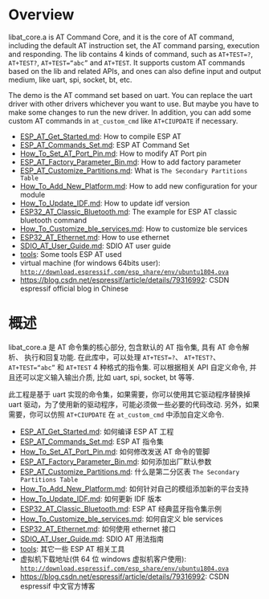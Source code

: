 # Overview
libat_core.a is AT Command Core, and it is the core of AT command, including the default AT instruction set, the AT command parsing, execution and responding. The lib contains 4 kinds of command, such as `AT+TEST=?`, `AT+TEST?`, `AT+TEST=“abc”` and `AT+TEST`. It supports custom AT commands based on the lib and related APIs, and ones can also define input and output medium, like uart, spi, socket, bt, etc.

The demo is the AT command set based on uart. You can replace the uart driver with other drivers whichever you want to use. But maybe you have to make some changes to run the new driver. In addition, you can add some custom AT commands in `at_custom_cmd` like `AT+CIUPDATE` if necessary.

- [ESP_AT_Get_Started.md](docs/en/get-started/ESP_AT_Get_Started.md): How to compile ESP AT  
- [ESP_AT_Commands_Set.md](docs/en/get-started/ESP_AT_Commands_Set.md): ESP AT Command Set  
- [How_To_Set_AT_Port_Pin.md](docs/en/get-started/How_To_Set_AT_Port_Pin.md): How to modify AT Port pin  
- [ESP_AT_Factory_Parameter_Bin.md](docs/en/get-started/ESP_AT_Factory_Parameter_Bin.md): How to add factory parameter 
- [ESP_AT_Customize_Partitions.md](docs/en/get-started/ESP_AT_Customize_Partitions.md): What is `The Secondary Partitions Table`    
- [How_To_Add_New_Platform.md](docs/en/get-started/How_To_Add_New_Platform.md): How to add new configuration for your module  
- [How_To_Update_IDF.md](docs/en/get-started/How_To_Update_IDF.md): How to update idf version  
- [ESP32_AT_Classic_Bluetooth.md](docs/en/get-started/ESP32_AT_Classic_Bluetooth.md): The example for ESP AT classic bluetooth command  
- [How_To_Customize_ble_services.md](docs/en/get-started/How_To_Customize_ble_services.md): How to customize ble services  
- [ESP32_AT_Ethernet.md](docs/en/get-started/ESP32_AT_Ethernet.md): How to use ethernet  
- [SDIO_AT_User_Guide.md](docs/en/get-started/SDIO_AT_User_Guide.md): SDIO AT user guide
- [tools](tools/README.md): Some tools ESP AT used  
- virtual machine (for windows 64bits user): [`http://download.espressif.com/esp_share/env/ubuntu1804.ova`](http://download.espressif.com/esp_share/env/ubuntu1804.ova)
- https://blog.csdn.net/espressif/article/details/79316992: CSDN espressif official blog in Chinese

# 概述
libat_core.a 是 AT 命令集的核心部分, 包含默认的 AT 指令集, 具有 AT 命令解析、 执行和回复功能. 在此库中，可以处理 `AT+TEST=?`、 `AT+TEST?`、 `AT+TEST=“abc”` 和 `AT+TEST` 4 种格式的指令集. 可以根据相关 API 自定义命令, 并且还可以定义输入输出介质, 比如 uart, spi, socket, bt 等等.

此工程是基于 uart 实现的命令集，如果需要，你可以使用其它驱动程序替换掉 uart 驱动，为了使用新的驱动程序，可能必须做一些必要的代码改动. 另外，如果需要，你可以仿照 `AT+CIUPDATE` 在 `at_custom_cmd` 中添加自定义命令.

- [ESP_AT_Get_Started.md](docs/zh_CN/get-started/ESP_AT_Get_Started.md): 如何编译 ESP AT 工程  
- [ESP_AT_Commands_Set.md](docs/zh_CN/get-started/ESP_AT_Commands_Set.md): ESP AT 指令集  
- [How_To_Set_AT_Port_Pin.md](docs/zh_CN/get-started/How_To_Set_AT_Port_Pin.md): 如何修改发送 AT 命令的管脚  
- [ESP_AT_Factory_Parameter_Bin.md](docs/zh_CN/get-started/ESP_AT_Factory_Parameter_Bin.md): 如何添加出厂默认参数  
- [ESP_AT_Customize_Partitions.md](docs/zh_CN/get-started/ESP_AT_Customize_Partitions.md): 什么是第二分区表 `The Secondary Partitions Table`  
- [How_To_Add_New_Platform.md](docs/zh_CN/get-started/How_To_Add_New_Platform.md): 如何针对自己的模组添加新的平台支持  
- [How_To_Update_IDF.md](docs/zh_CN/get-started/How_To_Update_IDF.md): 如何更新 IDF 版本  
- [ESP32_AT_Classic_Bluetooth.md](docs/zh_CN/get-started/ESP32_AT_Classic_Bluetooth.md): ESP AT 经典蓝牙指令集示例  
- [How_To_Customize_ble_services.md](docs/zh_CN/get-started/How_To_Customize_ble_services.md): 如何自定义 ble services  
- [ESP32_AT_Ethernet.md](docs/zh_CN/get-started/ESP32_AT_Ethernet.md): 如何使用 ethernet 接口  
- [SDIO_AT_User_Guide.md](docs/zh_CN/get-started/SDIO_AT_User_Guide.md): SDIO AT 用法指南
- [tools](tools/README.md): 其它一些 ESP AT 相关工具  
- 虚拟机下载地址(供 64 位 windows 虚拟机客户使用): [`http://download.espressif.com/esp_share/env/ubuntu1804.ova`](http://download.espressif.com/esp_share/env/ubuntu1804.ova)
- https://blog.csdn.net/espressif/article/details/79316992: CSDN espressif 中文官方博客